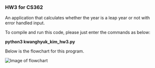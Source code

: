 ### HW3 for CS362

An application that calculates whether the year is a leap year or not with error handled input.

To compile and run this code, please just enter the commands as below:

**python3 kwanghyuk_kim_hw3.py**


Below is the flowchart for this program.

![Image of flowchart](https://github.com/kimkw88/hw3-cs362/blob/main/HW3_Q3_Flowchart.png)
